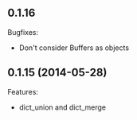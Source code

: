 ## 0.1.16 

Bugfixes:

  - Don't consider Buffers as objects

## 0.1.15 (2014-05-28)

Features:

  - dict_union and dict_merge
